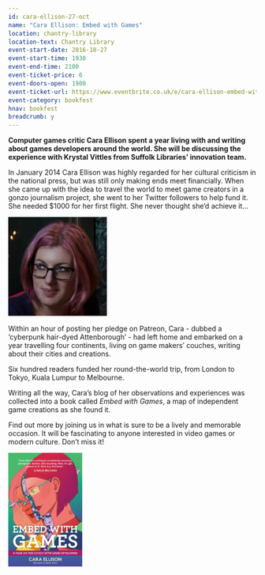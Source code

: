 ```yaml
---
id: cara-ellison-27-oct
name: "Cara Ellison: Embed with Games"
location: chantry-library
location-text: Chantry Library
event-start-date: 2016-10-27
event-start-time: 1930
event-end-time: 2100
event-ticket-price: 6
event-doors-open: 1900
event-ticket-url: https://www.eventbrite.co.uk/e/cara-ellison-embed-with-games-tickets-27003820153
event-category: bookfest
hnav: bookfest
breadcrumb: y
---
```


**Computer games critic Cara Ellison spent a year living with and writing about games developers around the world. She will be discussing the experience with Krystal Vittles from Suffolk Libraries' innovation team.**

In January 2014 Cara Ellison was highly regarded for her cultural criticism in the national press, but was still only making ends meet financially. When she came up with the idea to travel the world to meet game creators in a gonzo journalism project, she went to her Twitter followers to help fund it. She needed $1000 for her first flight. She never thought she’d achieve it&hellip;

<img src="/images/article/cara-ellison.jpg" class="custom-br-50 {% include /c/img-float-right.html %}" alt="Cara Ellison" />

Within an hour of posting her pledge on Patreon, Cara - dubbed a ‘cyberpunk hair-dyed Attenborough’ - had left home and embarked on a year travelling four continents, living on game makers’ couches, writing about their cities and creations.

Six hundred readers funded her round-the-world trip, from London to Tokyo, Kuala Lumpur to Melbourne.

Writing all the way, Cara’s blog of her observations and experiences was collected into a book called <cite>Embed with Games</cite>, a map of independent game creations as she found it.

Find out more by joining us in what is sure to be a lively and memorable occasion. It will be fascinating to anyone interested in video games or modern culture. Don’t miss it!

<div class="cf">

<img src="/images/article/cara-ellison-embed-with-games.jpg" alt="Embed with Games" class="{% include /c/img-float-left.html %}" />

</div>
